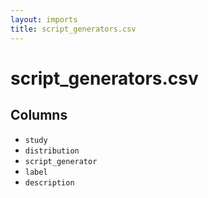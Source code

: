 ```yaml
---
layout: imports
title: script_generators.csv
---
```


script_generators.csv
===========

Columns
-------

* `study`
* `distribution`
* `script_generator`
* `label`
* `description`
